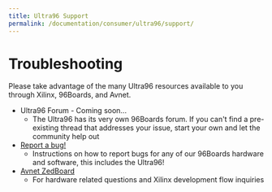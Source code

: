```yaml
---
title: Ultra96 Support
permalink: /documentation/consumer/ultra96/support/
---
```


# Troubleshooting

Please take advantage of the many Ultra96 resources available to you through Xilinx, 96Boards, and Avnet.

- Ultra96 Forum - Coming soon...
   - The Ultra96 has its very own 96Boards forum. If you can't find a pre-existing thread that addresses your issue, start your own and let the community help out
- [Report a bug!](../../../Extras/Report_a_bug.md)
   - Instructions on how to report bugs for any of our 96Boards hardware and software, this includes the Ultra96!
- [Avnet ZedBoard](http://zedboard.org/forums/ultra96-hardware-design)
   - For hardware related questions and Xilinx development flow inquiries
